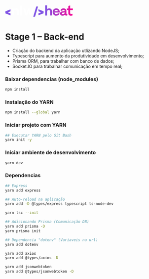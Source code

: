 <svg width="220" height="55" viewBox="0 0 322 55" fill="none" xmlns="http://www.w3.org/2000/svg" class="styles_logo__w7Ckz"><path fill-rule="evenodd" clip-rule="evenodd" d="M25.28 29.1477V19.8794L0.928648 29.4015H0.869629V38.8941H0.928648L25.28 48.4163V39.1834L12.7885 34.1655L25.28 29.1477Z" fill="#8257E5"></path><path fill-rule="evenodd" clip-rule="evenodd" d="M157.946 47.9325V38.6642L170.414 33.6758L157.946 28.6875V19.4192L182.274 28.9413H182.327V38.4635H182.274L157.946 47.9325ZM147.509 6.34326L133.193 54.5856H141.682L155.974 6.34326H147.509Z" fill="#8257E5"></path><path fill-rule="evenodd" clip-rule="evenodd" d="M61.0542 18.1323C63.485 20.9748 64.7504 24.6317 64.5962 28.3687V48.9065H56.0954V30.2342C56.198 28.1727 55.5709 26.1411 54.3244 24.4961C53.7525 23.7959 53.0274 23.2365 52.2051 22.8609C51.3869 22.4898 50.4936 22.314 49.5958 22.3473C44.2828 22.3473 41.6262 26.2199 41.6262 33.9651V48.9065H33.1372V15.1747H41.6322V18.2149C42.9484 16.8531 44.5404 15.7883 46.3017 15.092C48.0322 14.4025 49.8895 14.0886 51.7505 14.1711C53.4888 14.0898 55.2228 14.4048 56.8215 15.092C58.4319 15.7941 59.8747 16.8304 61.0542 18.1323Z" fill="white"></path><path fill-rule="evenodd" clip-rule="evenodd" d="M71.2317 1.1543V49.3907H79.7266V1.1543H71.2317Z" fill="white"></path><path fill-rule="evenodd" clip-rule="evenodd" d="M125.2 49.3909H118.116L111.144 29.5202L104.131 49.3909H97.047L85.1694 15.606H94.2429L100.943 35.825L107.838 15.606H114.48L121.381 35.884L128.075 15.606H137.119L125.2 49.3909Z" fill="white"></path><path d="M222.21 28.8113V48.8828H213.485V30.659C213.485 26.0367 210.84 22.9256 206.808 22.9256C201.855 22.9256 198.614 26.2315 198.614 34.2955V48.9064H189.889V0.837891H198.614V18.8936C201.194 16.3198 204.63 14.9325 208.992 14.9325C216.921 14.9325 222.21 20.6174 222.21 28.8113Z" fill="url(#nlwheat0_linear)"></path><path d="M259.094 34.7619H233.975C234.831 39.52 238.208 42.4363 242.24 42.4363C244.814 42.4363 248.055 42.1057 250.434 38.0737L258.232 39.7208C255.328 46.5982 249.442 49.9041 242.24 49.9041C232.919 49.9041 225.315 42.82 225.315 32.4537C225.315 22.0874 232.919 14.9384 242.37 14.9384C251.16 14.9384 258.764 21.745 259.094 31.7925V34.7619ZM234.241 28.6106H250.18C249.059 24.3838 245.883 22.5301 242.382 22.5301C239.064 22.5301 235.298 24.5136 234.241 28.6106Z" fill="url(#nlwheat1_linear)"></path><path d="M295.329 47.9146C293.741 48.825 291.941 49.3033 290.111 49.3019C286.87 49.3019 284.491 48.1803 283.233 45.3998C280.919 47.9796 277.33 49.8982 272.129 49.8982C265.122 49.8982 260.428 45.8012 260.428 39.6499C260.428 33.4986 264.992 29.7381 273.256 29.0769L282.342 28.3508V28.0202C282.342 24.7143 280.293 22.2645 276.438 22.2645C273.268 22.2645 271.084 23.9882 270.423 27.2882L262.359 25.6412C263.746 18.9645 269.101 14.9325 276.769 14.9325C284.833 14.9325 290.654 19.36 290.654 27.3591V39.1245C290.654 40.5118 291.179 41.2379 291.976 41.2379C292.372 41.2379 293.033 41.173 294.615 41.0372L295.329 47.9146ZM282.342 35.5529V34.2955L273.947 35.2223C270.576 35.6179 269.118 37.2059 269.118 39.3193C269.118 41.6334 271.037 42.9558 273.947 42.9558C278.8 42.9558 282.342 39.7738 282.342 35.5529Z" fill="url(#nlwheat2_linear)"></path><path d="M308.464 36.7454C308.464 39.9805 309.987 41.7692 312.632 41.7692C314.554 41.6484 316.427 41.1063 318.116 40.1812L320.631 47.4483C317.189 49.3019 314.81 49.8982 312.036 49.8982C304.172 49.8982 299.739 45.3998 299.739 37.4066V23.0614H292.655V15.9243H299.739V3.95814L308.464 1.31343V15.9243H321.221V23.0614H308.464V36.7454Z" fill="url(#nlwheat3_linear)"></path><defs><linearGradient id="nlwheat0_linear" x1="331.081" y1="22.9642" x2="189.89" y2="23.3486" gradientUnits="userSpaceOnUse"><stop stop-color="#FF008E"></stop><stop offset="1" stop-color="#8257E5"></stop></linearGradient><linearGradient id="nlwheat1_linear" x1="331.081" y1="22.9642" x2="189.89" y2="23.3486" gradientUnits="userSpaceOnUse"><stop stop-color="#FF008E"></stop><stop offset="1" stop-color="#8257E5"></stop></linearGradient><linearGradient id="nlwheat2_linear" x1="331.081" y1="22.9642" x2="189.89" y2="23.3486" gradientUnits="userSpaceOnUse"><stop stop-color="#FF008E"></stop><stop offset="1" stop-color="#8257E5"></stop></linearGradient><linearGradient id="nlwheat3_linear" x1="331.081" y1="22.9642" x2="189.89" y2="23.3486" gradientUnits="userSpaceOnUse"><stop stop-color="#FF008E"></stop><stop offset="1" stop-color="#8257E5"></stop></linearGradient></defs></svg>

# Stage 1 – Back-end

- Criação do backend da aplicação utlizando NodeJS;
- Typescript para aumento da produtividade em desenvolvimento;
- Prisma ORM, para trabalhar com banco de dados;
- Socket.IO para trabalhar comunicação em tempo real;

### Baixar dependencias (node_modules)

```bash
npm install
```

### Instalação do YARN

```bash
npm install --global yarn
```

### Iniciar projeto com YARN

```bash
## Executar YARN pelo Git Bash
yarn init -y
```

### Iniciar ambiente de desenvolvimento

```bash
yarn dev
```

### Dependencias

```bash
## Express
yarn add express
```

```bash
## Auto-reload na aplicação
yarn add -D @types/express typescript ts-node-dev
```

```bash
yarn tsc --init
```

```bash
## Adicionando Prisma (Comunicação DB)
yarn add prisma -D
yarn prisma init
```

```bash
## Dependencia "dotenv" (Variaveis na url)
yarn add dotenv
```

```bash
yarn add axios
yarn add @types/axios -D
```

```bash
yarn add jsonwebtoken
yarn add @types/jsonwebtoken -D
```
